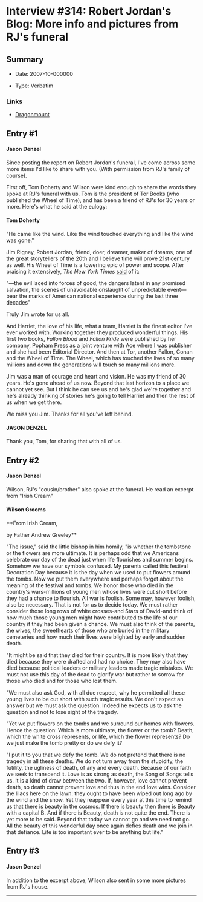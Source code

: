 # Interview #314: Robert Jordan's Blog: More info and pictures from RJ's funeral

## Summary

- Date: 2007-10-000000

- Type: Verbatim

### Links

- [Dragonmount](http://www.dragonmount.com/forums/blog/4/entry-386-more-info-and-pictures-from-rjs-funeral/)


## Entry #1

#### Jason Denzel

Since posting the report on Robert Jordan's funeral, I've come across some more items I'd like to share with you. (With permission from RJ's family of course).

First off, Tom Doherty and Wilson were kind enough to share the words they spoke at RJ's funeral with us. Tom is the president of Tor Books (who published the Wheel of Time), and has been a friend of RJ's for 30 years or more. Here's what he said at the eulogy:

#### Tom Doherty

"He came like the wind. Like the wind touched everything and like the wind was gone."

Jim Rigney, Robert Jordan, friend, doer, dreamer, maker of dreams, one of the great storytellers of the 20th and I believe time will prove 21st century as well. His Wheel of Time is a towering epic of power and scope. After praising it extensively,
*The New York Times*
[said](http://www.nytimes.com/1996/12/08/books/flaming-swords-and-wizards-orbs.html?pagewanted=4&src=pm)
of it:

"—the evil laced into forces of good, the dangers latent in any promised salvation, the scenes of unavoidable onslaught of unpredictable event—bear the marks of American national experience during the last three decades"

Truly Jim wrote for us all.

And Harriet, the love of his life, what a team, Harriet is the finest editor I've ever worked with. Working together they produced wonderful things. His first two books,
*Fallon Blood*
and
*Fallon Pride*
were published by her company, Popham Press as a joint venture with Ace where I was publisher and she had been Editorial Director. And then at Tor, another Fallon, Conan and the Wheel of Time. The Wheel, which has touched the lives of so many millions and down the generations will touch so many millions more.

Jim was a man of courage and heart and vision. He was my friend of 30 years. He's gone ahead of us now. Beyond that last horizon to a place we cannot yet see. But I think he can see us and he's glad we're together and he's already thinking of stories he's going to tell Harriet and then the rest of us when we get there.

We miss you Jim. Thanks for all you've left behind.

#### JASON DENZEL

Thank you, Tom, for sharing that with all of us.

## Entry #2

#### Jason Denzel

Wilson, RJ's "cousin/brother" also spoke at the funeral. He read an excerpt from "Irish Cream"

#### Wilson Grooms

**From Irish Cream,
  
by Father Andrew Greeley**

"The issue," said the little bishop in him homily, "is whether the tombstone or the flowers are more ultimate. It is perhaps odd that we Americans celebrate our day of the dead just when life flourishes and summer begins. Somehow we have our symbols confused. My parents called this festival Decoration Day because it is the day when we used to put flowers around the tombs. Now we put them everywhere and perhaps forget about the meaning of the festival and tombs. We honor those who died in the country's wars-millions of young men whose lives were cut short before they had a chance to flourish. All war is foolish. Some may, however foolish, also be necessary. That is not for us to decide today. We must rather consider those long rows of white crosses-and Stars of David-and think of how much those young men might have contributed to the life of our country if they had been given a chance. We must also think of the parents, the wives, the sweethearts of those who are buried in the military cemeteries and how much their lives were blighted by early and sudden death.

"It might be said that they died for their country. It is more likely that they died because they were drafted and had no choice. They may also have died because political leaders or military leaders made tragic mistakes. We must not use this day of the dead to glorify war but rather to sorrow for those who died and for those who lost them.

"We must also ask God, with all due respect, why he permitted all these young lives to be cut short with such tragic results. We don't expect an answer but we must ask the question. Indeed he expects us to ask the question and not to lose sight of the tragedy.

"Yet we put flowers on the tombs and we surround our homes with flowers. Hence the question: Which is more ultimate, the flower or the tomb? Death, which the white cross represents, or life, which the flower represents? Do we just make the tomb pretty or do we defy it?

"I put it to you that we defy the tomb. We do not pretend that there is no tragedy in all these deaths. We do not turn away from the stupidity, the futility, the ugliness of death, of any and every death. Because of our faith we seek to transcend it. Love is as strong as death, the Song of Songs tells us. It is a kind of draw between the two. If, however, love cannot prevent death, so death cannot prevent love and thus in the end love wins. Consider the lilacs here on the lawn: they ought to have been wiped out long ago by the wind and the snow. Yet they reappear every year at this time to remind us that there is beauty in the cosmos. If there is beauty then there is Beauty with a capital B. And if there is Beauty, death is not quite the end. There is yet more to be said. Beyond that today we cannot go and we need not go. All the beauty of this wonderful day once again defies death and we join in that defiance. Life is too important ever to be anything but life."

## Entry #3

#### Jason Denzel

In addition to the excerpt above, Wilson also sent in some more
[pictures](http://picasaweb.google.com/jwdenzel/RobertJordanSFuneral/photo#5117573150295147682)
from RJ's house.


---

